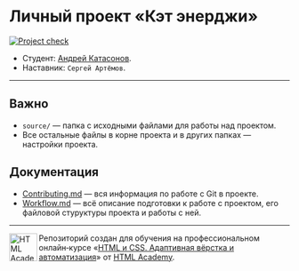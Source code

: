 # Личный проект «Кэт энерджи»

[![Project check][check-image]][check-url]

* Студент: [Андрей Катасонов](https://up.htmlacademy.ru/adaptive/31/user/2450769).
* Наставник: `Сергей Артёмов`.

---

## Важно

* `source/` — папка с исходными файлами для работы над проектом.
* Все остальные файлы в корне проекта и в других папках — настройки проекта.

## Документация

* [Contributing.md](./Contributing.md) — вся информация по работе с Git в проекте.
* [Workflow.md](./Workflow.md) — всё описание подготовки к работе с проектом, его файловой стуруктуры проекта и работы с ней.

---

<a href="https://htmlacademy.ru/intensive/adaptive"><img align="left" width="50" height="50" alt="HTML Academy" src="https://up.htmlacademy.ru/static/img/intensive/adaptive/logo-for-github-2.png"></a>

Репозиторий создан для обучения на профессиональном онлайн‑курсе «[HTML и CSS. Адаптивная вёрстка и автоматизация](https://htmlacademy.ru/intensive/adaptive)» от [HTML Academy](https://htmlacademy.ru).

[check-image]: https://github.com/htmlacademy-adaptive/2450769-cat-energy-31/workflows/Project%20check/badge.svg?branch=master
[check-url]: https://github.com/htmlacademy-adaptive/2450769-cat-energy-31/actions
